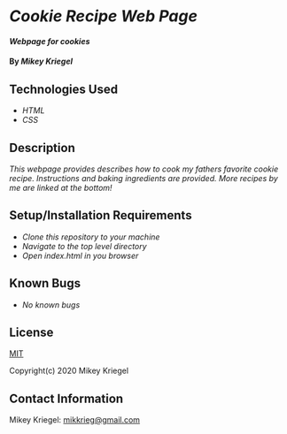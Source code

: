 # _Cookie Recipe Web Page_

#### _Webpage for cookies_

#### By _**Mikey Kriegel**_

## Technologies Used

* _HTML_
* _CSS_

## Description

_This webpage provides describes how to cook my fathers favorite cookie recipe.
Instructions and baking ingredients are provided. More recipes by me are linked at the bottom!_

## Setup/Installation Requirements

* _Clone this repository to your machine_
* _Navigate to the top level directory_
* _Open index.html in you browser_

## Known Bugs

* _No known bugs_

## License

[MIT](https://opensource.org/licenses/MIT)

Copyright(c) 2020 Mikey Kriegel

## Contact Information

Mikey Kriegel: mikkrieg@gmail.com